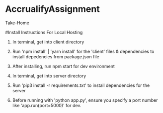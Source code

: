 # AccrualifyAssignment
Take-Home 

#Install Instructions For Local Hosting

1) In terminal, get into client directory
2) Run 'npm install' | 'yarn install' for the 'client' files & dependencies to install depedencies from package.json file 
3) After installing, run npm start for dev environment

4) In terminal, get into server directory
5) Run 'pip3 install -r requirements.txt' to install dependencies for the server
6) Before running with 'python app.py', ensure you specify a port number like 'app.run(port=5000)' for dev. 